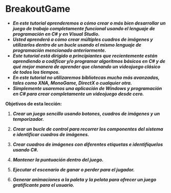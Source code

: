 # BreakoutGame

- **_En este tutorial aprenderemos a cómo crear o más bien desarrollar un juego de trabajo completamente funcional usando el lenguaje de programación en C# y en  Visual Studio._**
- **_Usted aprenderá a cómo crear múltiples cuadros de imágenes y utilizarlos dentro de un bucle usando el mismo lenguaje de programación mencionado anteriormente._**
- **_Este tutorial está dirigido a principiantes que recientemente están aprendiendo a codificar y/o programar algoritmos básicos en C# y de qué mejor manera de aprender que clonando un videojuego clásico de todos los tiempos._**
- **_En este tutorial no utilizaremos bibliotecas mucho más avanzadas, tales como XNA, MonoGame, DirectX o cualquier otra._**
- **_Simplemente usaremos una aplicación de Windows y programación en C# para crear completamente un videojuego desde cero._**

**Objetivos de esta lección:**

1) **_Crear un juego sencillo usando botones, cuadros de imágenes y un temporizador._**

2) **_Crear un bucle de control para recorrer los componentes del sistema e identificar cuadros de imágenes._**

3) **_Crear cuadros de imágenes con diferentes etiquetas e identifíquelos usando C#._**

4) **_Mantener la puntuación dentro del juego._**

5) **_Ejecutar el escenario de ganar o perder para el jugador._**

6) **_Generar animaciones a la paleta y la pelota para ofrecer un juego gratificante para el usuario._**

